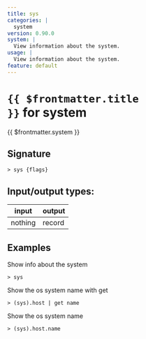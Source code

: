 ```yaml
---
title: sys
categories: |
  system
version: 0.90.0
system: |
  View information about the system.
usage: |
  View information about the system.
feature: default
---
```


<!-- This file is automatically generated. Please edit the command in https://github.com/nushell/nushell instead. -->

# <code>{{ $frontmatter.title }}</code> for system

<div class='command-title'>{{ $frontmatter.system }}</div>

## Signature

`> sys {flags} `

## Input/output types:

| input   | output |
| ------- | ------ |
| nothing | record |

## Examples

Show info about the system

```nu
> sys

```

Show the os system name with get

```nu
> (sys).host | get name

```

Show the os system name

```nu
> (sys).host.name

```
